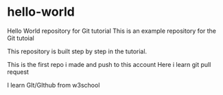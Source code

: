 # hello-world

Hello World repository for Git tutorial
This is an example repository for the Git tutoial 

This repository is built step by step in the tutorial.

This is the first repo i made and push to this account
Here i learn git pull request

I learn GIt/GIthub from w3school
